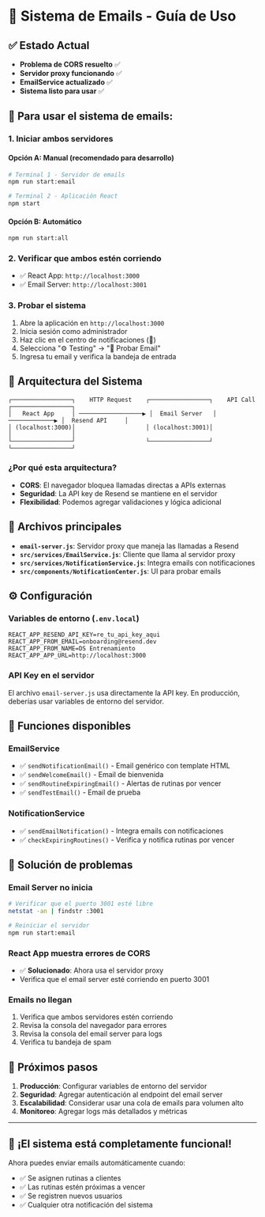 # 📧 Sistema de Emails - Guía de Uso

## ✅ **Estado Actual**
- **Problema de CORS resuelto** ✅
- **Servidor proxy funcionando** ✅  
- **EmailService actualizado** ✅
- **Sistema listo para usar** ✅

## 🚀 **Para usar el sistema de emails:**

### 1. Iniciar ambos servidores

#### Opción A: Manual (recomendado para desarrollo)
```bash
# Terminal 1 - Servidor de emails
npm run start:email

# Terminal 2 - Aplicación React  
npm start
```

#### Opción B: Automático
```bash
npm run start:all
```

### 2. Verificar que ambos estén corriendo
- ✅ React App: `http://localhost:3000`
- ✅ Email Server: `http://localhost:3001`

### 3. Probar el sistema
1. Abre la aplicación en `http://localhost:3000`
2. Inicia sesión como administrador
3. Haz clic en el centro de notificaciones (🔔)
4. Selecciona "⚙️ Testing" → "📧 Probar Email"
5. Ingresa tu email y verifica la bandeja de entrada

## 🔧 **Arquitectura del Sistema**

```
┌─────────────────┐    HTTP Request    ┌─────────────────┐    API Call    ┌─────────────────┐
│   React App     │ ──────────────────▶ │  Email Server   │ ─────────────▶ │  Resend API     │
│ (localhost:3000)│                    │ (localhost:3001)│               │                 │
└─────────────────┘                    └─────────────────┘               └─────────────────┘
```

### ¿Por qué esta arquitectura?
- **CORS**: El navegador bloquea llamadas directas a APIs externas
- **Seguridad**: La API key de Resend se mantiene en el servidor
- **Flexibilidad**: Podemos agregar validaciones y lógica adicional

## 📁 **Archivos principales**

- **`email-server.js`**: Servidor proxy que maneja las llamadas a Resend
- **`src/services/EmailService.js`**: Cliente que llama al servidor proxy
- **`src/services/NotificationService.js`**: Integra emails con notificaciones
- **`src/components/NotificationCenter.js`**: UI para probar emails

## ⚙️ **Configuración**

### Variables de entorno (`.env.local`)
```env
REACT_APP_RESEND_API_KEY=re_tu_api_key_aqui
REACT_APP_FROM_EMAIL=onboarding@resend.dev
REACT_APP_FROM_NAME=DS Entrenamiento
REACT_APP_APP_URL=http://localhost:3000
```

### API Key en el servidor
El archivo `email-server.js` usa directamente la API key. En producción, deberías usar variables de entorno del servidor.

## 🧪 **Funciones disponibles**

### EmailService
- ✅ `sendNotificationEmail()` - Email genérico con template HTML
- ✅ `sendWelcomeEmail()` - Email de bienvenida
- ✅ `sendRoutineExpiringEmail()` - Alertas de rutinas por vencer
- ✅ `sendTestEmail()` - Email de prueba

### NotificationService  
- ✅ `sendEmailNotification()` - Integra emails con notificaciones
- ✅ `checkExpiringRoutines()` - Verifica y notifica rutinas por vencer

## 🚨 **Solución de problemas**

### Email Server no inicia
```bash
# Verificar que el puerto 3001 esté libre
netstat -an | findstr :3001

# Reiniciar el servidor
npm run start:email
```

### React App muestra errores de CORS
- ✅ **Solucionado**: Ahora usa el servidor proxy
- Verifica que el email server esté corriendo en puerto 3001

### Emails no llegan
1. Verifica que ambos servidores estén corriendo
2. Revisa la consola del navegador para errores
3. Revisa la consola del email server para logs
4. Verifica tu bandeja de spam

## 🎯 **Próximos pasos**

1. **Producción**: Configurar variables de entorno del servidor
2. **Seguridad**: Agregar autenticación al endpoint del email server
3. **Escalabilidad**: Considerar usar una cola de emails para volumen alto
4. **Monitoreo**: Agregar logs más detallados y métricas

---

## 🎉 **¡El sistema está completamente funcional!**

Ahora puedes enviar emails automáticamente cuando:
- ✅ Se asignen rutinas a clientes
- ✅ Las rutinas estén próximas a vencer  
- ✅ Se registren nuevos usuarios
- ✅ Cualquier otra notificación del sistema
